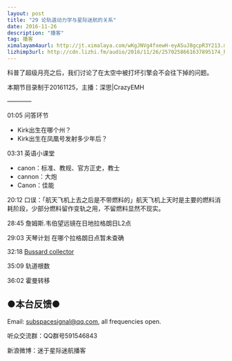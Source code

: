 ```yaml
---
layout: post
title: "29 论轨道动力学与星际迷航的关系"
date: 2016-11-26
description: "播客"
tag: 播客 
ximalayam4aurl: http://jt.ximalaya.com/wKgJNVg4fxewH-eyASuJ8gcpR3Y213.m4a?channel=rss&album_id=3135361&track_id=25808891&uid=6418191&jt=http://audio.xmcdn.com/group24/M09/68/EB/wKgJNVg4fxewH-eyASuJ8gcpR3Y213.m4a
lizhimp3url: http://cdn.lizhi.fm/audio/2016/11/26/2570258661637895174_hd.mp3
---   
```


科普了超级月亮之后，我们讨论了在太空中被打坏引擎会不会往下掉的问题。

本期节目录制于20161125，主播：深思\|CrazyEMH

————

01:05 问答环节

* Kirk出生在哪个州？
* Kirk出生在凤凰号发射多少年后？

03:31 英语小课堂

* canon：标准、教规、官方正史，教士
* cannon：大炮
* Canon：佳能

20:12 口误：「航天飞机上去之后是不带燃料的」航天飞机上天时是主要的燃料消耗阶段，少部分燃料留作变轨之用，不留燃料显然不现实。

28:45 詹姆斯.韦伯望远镜在日地拉格朗日L2点

29:03 天琴计划 在哪个拉格朗日点暂未查确

32:18 [Bussard collector](http://memory-alpha.wikia.com/wiki/Bussard_collector)

35:09 轨道根数

36:02 霍曼转移

## ●本台反馈●

Email: [subspacesignal@qq.com](mailto:subspacesignal@qq.com), all frequencies open.

听众交流群：QQ群号591546843

新浪微博：迷于星际迷航播客